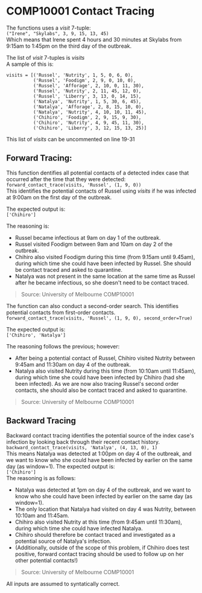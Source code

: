 # **COMP10001 Contact Tracing**

The functions uses a *visit* 7-tuple: <br/>
`("Irene", "Skylabs", 3, 9, 15, 13, 45)` <br/>
Which means that Irene spent 4 hours and 30 minutes at Skylabs from 9:15am to 1:45pm on the third day of the outbreak.

The list of *visit* 7-tuples is *visits* <br/>
A sample of this is:
 ```
 visits = [('Russel', 'Nutrity', 1, 5, 0, 6, 0),
           ('Russel', 'Foodigm', 2, 9, 0, 10, 0),
           ('Russel', 'Afforage', 2, 10, 0, 11, 30),
           ('Russel', 'Nutrity', 2, 11, 45, 12, 0),
           ('Russel', 'Liberry', 3, 13, 0, 14, 15),
           ('Natalya', 'Nutrity', 1, 5, 30, 6, 45),
           ('Natalya', 'Afforage', 2, 8, 15, 10, 0),
           ('Natalya', 'Nutrity', 4, 10, 10, 11, 45),
           ('Chihiro', 'Foodigm', 2, 9, 15, 9, 30),
           ('Chihiro', 'Nutrity', 4, 9, 45, 11, 30),
           ('Chihiro', 'Liberry', 3, 12, 15, 13, 25)]
```
This list of *visits* can be uncommented on line 19-31

## **Forward Tracing:**<br/>
This function dentifies all potential contacts of a detected index case that occurred after the time that they were detected:<br/>
`forward_contact_trace(visits, 'Russel', (1, 9, 0))`<br/>
This identifies the potential contacts of Russel using *visits* if he was infected at 9:00am on the first day of the outbreak.

The expected output is:<br/>
`['Chihiro']`

The reasoning is:
* Russel became infectious at 9am on day 1 of the outbreak.
* Russel visited Foodigm between 9am and 10am on day 2 of the outbreak.
* Chihiro also visited Foodigm during this time (from 9.15am until 9.45am), during which time she could have been infected by Russel. She should be contact traced and asked to quarantine.
* Natalya was not present in the same location at the same time as Russel after he became infectious, so she doesn't need to be contact traced.

> Source: University of Melbourne COMP10001

The function can also conduct a second-order search. This identifies potential contacts from first-order contacts.<br/>
`forward_contact_trace(visits, 'Russel', (1, 9, 0), second_order=True)`

The expected output is:<br/>
`['Chihiro', 'Natalya']`

The reasoning follows the previous; however:
* After being a potential contact of Russel, Chihiro visited Nutrity between 9:45am and 11:30am on day 4 of the outbreak.
* Natalya also visited Nutrity during this time (from 10:10am until 11:45am), during which time she could have been infected by Chihiro (had she been infected). As we are now also tracing Russel's second order contacts, she should also be contact traced and asked to quarantine.

> Source: University of Melbourne COMP10001

## **Backward Tracing**<br/>
Backward contact tracing identifies the potential source of the index case's infection by looking back through their recent contact history. <br/>
`backward_contact_trace(visits, 'Natalya', (4, 13, 0), 1)`<br/>
This means Natalya was detected at 1:00pm on day 4 of the outbreak, and we want to know who she could have been infected by earlier on the same day (as window=1).
The expected output is:<br/>
`['Chihiro']`<br/>
The reasoning is as follows:

* Natalya was detected at 1pm on day 4 of the outbreak, and we want to know who she could have been infected by earlier on the same day (as window=1).
* The only location that Natalya had visited on day 4 was Nutrity, between 10:10am and 11:45am.
* Chihiro also visited Nutrity at this time (from 9:45am until 11:30am), during which time she could have infected Natalya.
* Chihiro should therefore be contact traced and investigated as a potential source of Natalya's infection.
* (Additionally, outside of the scope of this problem, if Chihiro does test positive, forward contact tracing should be used to follow up on her other potential contacts!)

> Source: University of Melbourne COMP10001

All inputs are assumed to syntatically correct.
